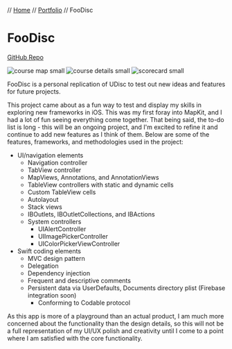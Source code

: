 // [Home](../index.md) // [Portfolio](../portfolio.md) // FooDisc

# FooDisc
[GitHub Repo](https://github.com/brianeatsbeets/FooDisc)

![course map small](https://user-images.githubusercontent.com/94752449/152707825-496b37d6-ff63-4733-91e3-509c172673f2.png) ![course details small](https://user-images.githubusercontent.com/94752449/152707846-ce618697-fba8-4d53-9147-d40320489dce.png) ![scorecard small](https://user-images.githubusercontent.com/94752449/152707959-d6d94bd4-bffa-4f90-b9cd-ba155ac50056.png)

FooDisc is a personal replication of UDisc to test out new ideas and features for future projects.

This project came about as a fun way to test and display my skills in exploring new frameworks in iOS. This was my first foray into MapKit, and I had a lot of fun seeing everything come together. That being said, the to-do list is long - this will be an ongoing project, and I'm excited to refine it and continue to add new features as I think of them. Below are some of the features, frameworks, and methodologies used in the project:

- UI/navigation elements
  - Navigation controller
  - TabView controller
  - MapViews, Annotations, and AnnotationViews
  - TableView controllers with static and dynamic cells
  - Custom TableView cells
  - Autolayout
  - Stack views
  - IBOutlets, IBOutletCollections, and IBActions
  - System controllers
    - UIAlertController
    - UIImagePickerController
    - UIColorPickerViewController
- Swift coding elements
  - MVC design pattern
  - Delegation
  - Dependency injection
  - Frequent and descriptive comments
  - Persistent data via UserDefaults, Documents directory plist (Firebase integration soon)
    - Conforming to Codable protocol

As this app is more of a playground than an actual product, I am much more concerned about the functionality than the design details, so this will not be a full representation of my UI/UX polish and creativity until I come to a point where I am satisfied with the core functionality.
